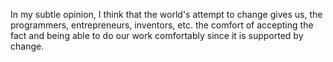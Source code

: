 In my subtle opinion, I think that the world's attempt to change gives us, the programmers, entrepreneurs, inventors, etc. the comfort of accepting the fact and being able to do our work comfortably since it is supported by change.
